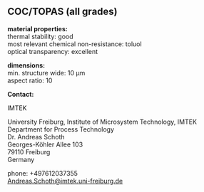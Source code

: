 ## COC/TOPAS (all grades)

__material properties:__  	
thermal stability:	good  
most relevant chemical non-resistance:	toluol   
optical transparency:	excellent
	

__dimensions:__  	
min. structure wide:	10 µm  
aspect ratio:	10
<!--break-->
__Contact:__

IMTEK

University Freiburg, Institute of Microsystem Technology, IMTEK  
Department for Process Technology  
Dr. Andreas Schoth  
Georges-Köhler Allee 103  
79110 Freiburg  
Germany  

phone: +497612037355  
Andreas.Schoth@imtek.uni-freiburg.de